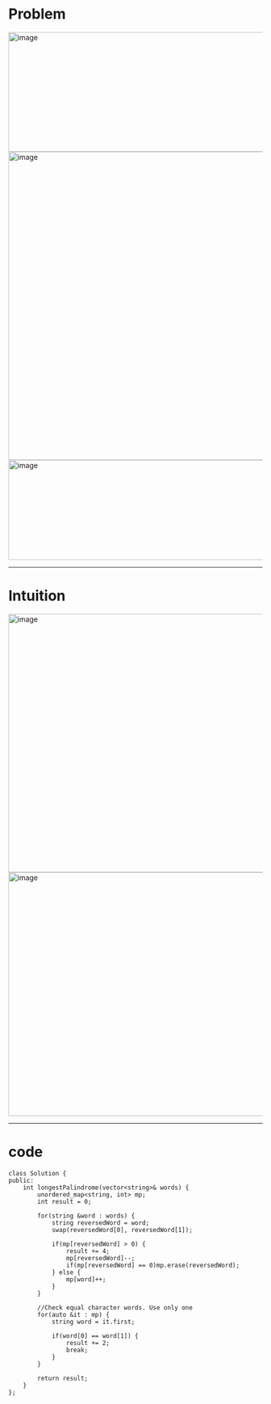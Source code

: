 # Problem 
<img width="1138" height="237" alt="image" src="https://github.com/user-attachments/assets/59720492-996b-43d5-aeb0-2a969d52d77d" />

<img width="1158" height="611" alt="image" src="https://github.com/user-attachments/assets/cfba29bf-b090-48da-91e9-006345896e45" />

<img width="836" height="198" alt="image" src="https://github.com/user-attachments/assets/be215aed-c144-497c-b0bf-b6245fee3572" />

---
# Intuition

<img width="976" height="512" alt="image" src="https://github.com/user-attachments/assets/344e3bb0-f3ad-4e9a-93cf-f808c2a131cb" />

<img width="924" height="483" alt="image" src="https://github.com/user-attachments/assets/b835c813-5681-4f96-874d-7fb2700cd87a" />

---


# code
```
class Solution {
public:
    int longestPalindrome(vector<string>& words) {
        unordered_map<string, int> mp;
        int result = 0;

        for(string &word : words) {
            string reversedWord = word;
            swap(reversedWord[0], reversedWord[1]);

            if(mp[reversedWord] > 0) {
                result += 4;
                mp[reversedWord]--;
                if(mp[reversedWord] == 0)mp.erase(reversedWord);
            } else {
                mp[word]++;
            }
        }

        //Check equal character words. Use only one
        for(auto &it : mp) {
            string word = it.first;

            if(word[0] == word[1]) {
                result += 2;
                break;
            }
        }

        return result;
    }
};
```
